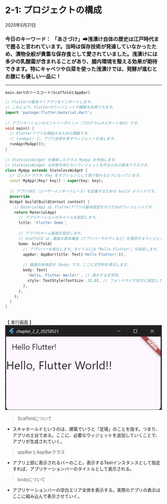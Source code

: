 # 2-1: プロジェクトの構成

2025年5月21日
### 今日のキーワード： 「あさづけ」➡浅漬け自体の歴史は江戸時代まで遡ると言われています。当時は保存技術が発達していなかったため、漬物全般が貴重な保存食として愛されていました。浅漬けには多少の乳酸菌が含まれることがあり、腸内環境を整える効果が期待できます。特にキャベツや白菜を使った浅漬けでは、発酵が進むとお腹にも優しい一品に！
---

  

`main.dartのソースコード(ScaffoldとAppBar)`
```dart
// Flutterの基本ライブラリをインポートします。
// これにより、Flutterのウィジェットや機能を利用できます。
import 'package:flutter/material.dart';

// アプリケーションのエントリーポイント（プログラムのスタート地点）です。
void main() {
  // Flutterアプリを開始するための関数です。
  // runApp() に、アプリ全体を表すウィジェットを渡します。
  runApp(MyApp());
}

// StatelessWidget を継承したクラス MyApp を作成します。
// StatelessWidget は状態を持たないウィジェットを作るための基本クラスです。
class MyApp extends StatelessWidget {
  // コンストラクタ。Key をオプションとして受け取れるようになっています。
  const MyApp({Key? key}) : super(key: key);

  // アプリのUI（ユーザーインターフェース）を定義するための build メソッドです。
  @override
  Widget build(BuildContext context) {
    // MaterialApp は、Flutterアプリの基本設定を行うためのウィジェットです。
    return MaterialApp(
      // アプリケーションのタイトルを設定します。
      title: 'Flutter Demo',

      // アプリのホーム画面を設定します。
      // Scaffold は、画面の基本構造（アプリバーやボディなど）を提供するウィジェットです。
      home: Scaffold(
        // アプリバーを表示します。タイトルには「Hello Flutter!」を設定します。
        appBar: AppBar(title: Text('Hello Flutter!')),

        // 画面の本体部分（body）です。ここに文字列を表示します。
        body: Text(
          'Hello, Flutter World!!', // 表示する文字列。
          style: TextStyle(fontSize: 32.0), // フォントサイズを32に設定しています。
        ),
      ),
    );
  }
}
  
```

【 実行画面 】
![2-2](images/img_2-2.png)


> Scaffoldについて
- スキャホールドというのは、建築でいうと「足場」のことを指す。つまり、アプリの土台である。ここに、必要なウィジェットを追加していくことで、アプリが生成されていく。
> appBarとAppBarクラス
- アプリ上部に表示されるバーのこと。表示するTextインスタンスとして指定すれば、アプリケーションバーのタイトルとして表示される。
> bodyについて
- アプリケーションバーの空白エリア全体を表示する。実際のアプリの表示はここに組み込んで表示させていく。